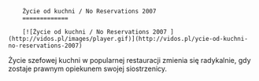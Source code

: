 
        Życie od kuchni / No Reservations 2007 
        =============
        
        [![Życie od kuchni / No Reservations 2007 ](http://vidos.pl/images/player.gif)](http://vidos.pl/ycie-od-kuchni-no-reservations-2007)
        
        
 Życie szefowej kuchni w popularnej restauracji zmienia się radykalnie, gdy zostaje prawnym opiekunem swojej siostrzenicy.
    